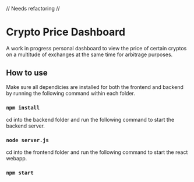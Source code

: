 // Needs refactoring //

# Crypto Price Dashboard
A work in progress personal dashboard to view the price of certain cryptos on a multitude of exchanges at the same time for arbitrage purposes.

## How to use

Make sure all dependicies are installed for both the frontend and backend by running the following command within each folder.

### `npm install`

cd into the backend folder and run the following command to start the backend server.

### `node server.js`

cd into the frontend folder and run the following command to start the react webapp.

### `npm start`
